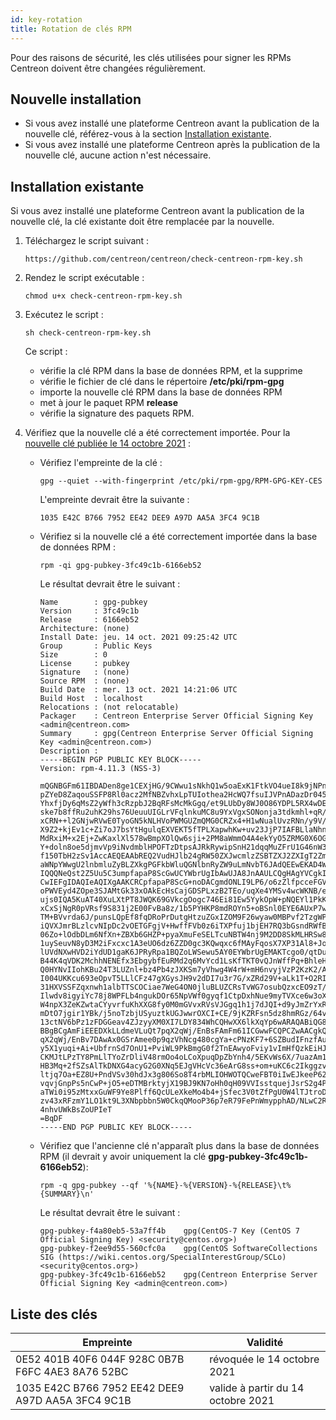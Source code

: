```yaml
---
id: key-rotation
title: Rotation de clés RPM
---
```


Pour des raisons de sécurité, les clés utilisées pour signer les RPMs Centreon doivent être changées régulièrement.

## Nouvelle installation

- Si vous avez installé une plateforme Centreon avant la publication de la nouvelle clé, référez-vous à la section 
[Installation existante](#installation-existante).
- Si vous avez installé une plateforme Centreon après la publication de la nouvelle clé, aucune action n'est nécessaire.

## Installation existante

Si vous avez installé une plateforme Centreon avant la publication de la nouvelle clé, la clé existante doit être remplacée par la nouvelle.

1. Téléchargez le script suivant :

    ```
    https://github.com/centreon/centreon/check-centreon-rpm-key.sh
    ```

2. Rendez le script exécutable :

    ```
    chmod u+x check-centreon-rpm-key.sh
    ```

3. Exécutez le script :

    ```
    sh check-centreon-rpm-key.sh
    ```

    Ce script :
    * vérifie la clé RPM dans la base de données RPM, et la supprime
    * vérifie le fichier de clé dans le répertoire **/etc/pki/rpm-gpg**
    * importe la nouvelle clé RPM dans la base de données RPM
    * met à jour le paquet RPM **release**
    * vérifie la signature des paquets RPM.

4. Vérifiez que la nouvelle clé a été correctement importée. Pour la [nouvelle clé publiée le 14 octobre 2021](#list-of-keys) :

    * Vérifiez l'empreinte de la clé :

        ```
        gpg --quiet --with-fingerprint /etc/pki/rpm-gpg/RPM-GPG-KEY-CES
        ```
        
        L'empreinte devrait être la suivante :

        ```
        1035 E42C B766 7952 EE42 DEE9 A97D AA5A 3FC4 9C1B
        ```

    * Vérifiez si la nouvelle clé a été correctement importée dans la base de données RPM :

        ```
        rpm -qi gpg-pubkey-3fc49c1b-6166eb52
        ```

        Le résultat devrait être le suivant :

        ```text
        Name        : gpg-pubkey
        Version     : 3fc49c1b
        Release     : 6166eb52
        Architecture: (none)
        Install Date: jeu. 14 oct. 2021 09:25:42 UTC
        Group       : Public Keys
        Size        : 0
        License     : pubkey
        Signature   : (none)
        Source RPM  : (none)
        Build Date  : mer. 13 oct. 2021 14:21:06 UTC
        Build Host  : localhost
        Relocations : (not relocatable)
        Packager    : Centreon Enterprise Server Official Signing Key <admin@centreon.com>
        Summary     : gpg(Centreon Enterprise Server Official Signing Key <admin@centreon.com>)
        Description :
        -----BEGIN PGP PUBLIC KEY BLOCK-----
        Version: rpm-4.11.3 (NSS-3)

        mQGNBGFm61IBDADen8ge1CEXjHG/9CWwu1sNkhQ1w5oaExK1FtkVO4ueI8k9jNPn
        pZYeD8ZaqouSSFP8Rl0acz2MfNBZvhxLpTUIothea2HcWQ7fsuIJVPnADazDr045
        YhxfjDy6qMsZ2yWfh3cRzpbJ2BqRFsMcMkGgq/et9LUbDy8WJ0O86YDPL5RX4wDE
        ske7b8ffRu2uhK29hs76UeuuUIGLrVFqlnkuMC8u9YxVgxSONonja3tdkmhl+qR/
        xCRN++l2GNjwRVwE0TyoGN5kNLHVoPWMGUZmQMG0CRZx4+H1wNualUvzRNn/y9V/
        X9Z2+kjEv1c+Zi7oJ7bsYtHgulqEXVEKT5fTPLXapwhKw+uv23JjP7IAFBLlaNhn
        MdRxiM+x2Ej+ZwKaxlXl578wBmpXOlQw6sji+2PM8aWmmO4A4ekYyO5ZRMG0X6OG
        Y+doln8oe5djmvVp9iNvdmblHPOFTzDtpsAJRkRywipSnH21dqqMuZFrU1G46nW3
        f150TbH2zSv1AccAEQEAAbREQ2VudHJlb24gRW50ZXJwcmlzZSBTZXJ2ZXIgT2Zm
        aWNpYWwgU2lnbmluZyBLZXkgPGFkbWluQGNlbnRyZW9uLmNvbT6JAdQEEwEKAD4W
        IQQQNeQst2Z5Uu5C3umpfapaP8ScGwUCYWbrUgIbAwUJA8JnAAULCQgHAgYVCgkI
        CwIEFgIDAQIeAQIXgAAKCRCpfapaP8ScG+noDACgmdONLI9LP6/o6zZlfpcceFGV
        oPWVEyd4ZOpe3SJAMtGk33xOAkEcHsCajGDSPLxzB2TEo/uqXe4YMSv4wcWKNB/e
        ujs0IQA5KuAT40XuLXtPT8JWQK69GVkcgOogc746Ei81Ew5YykOpW+pNQEYl1PkK
        xCxSjNgR0pVRsf9S831j2E00FvBa8z/1b5PYHKP8mdROYn5+oBSnl0EYE6AUxP7w
        TM+BVvrda6J/punsLQpEf8fqDRoPrDutgHtzuZGxIZOM9F26wyaw0MBPvf2TzgWP
        iQVXJmrBLzlcvNIpDc2vOETGFgjV+HwffFVb0z6iTXPfuj1bjEH7RQ3bGsndRWfB
        06Zo+lOdbDLm6NfXn+ZBXb6GHZP+pyaXmuFeSELTcuNBTW4nj9M2DD8SkMLHRSw8
        1uySeuvN8yD3M2iFxcxc1A3eUO6dz6ZZD0gc3KQwqxc6fMAyFqosX7XP31Al8+Jo
        lUVdNXwHVD2iYdUD1gaK6JPRyRpa1BQZoLWSewu5AY0EYWbrUgEMAKTcgo0/qtDu
        B44K4qVDK2MchhNENEfx3EbgybfEuRMd2q6MvYcd1LsKfTKT0vQJnWffPq+BhleH
        Q0HYNvIIohKBu24T3LUZnl+bz4Pb4zJXKSm7yVhwg4W4rW+mH6nvyjVzP2KzK2/A
        I004UKKcu693eOpvT5LLlCFz47gXGysJH9v2dDI7u3r7G/xZRd29V+aLk1T+O2RI
        31HXVSSFZqxnwh1albTTSCOCiae7WeG4ON0jluBLUZCRsTvWG7osubQzxcEO9zT/
        Ilwdv8igyiYc78j8WPFLb4ngukDOr65NpVWf0gyqf1CtpDxhNue9myTVXce6w3oX
        W4npX3ZeKZwtaCYyvrfuKhXXG8fy0M0mGVvxRVsVJGgq1h1j7dJQI+d9yJmZrYxR
        mDtO7jgir1YBk/j5noTzbjUSyuztkUGJwwrOXCI+CE/9jKZRFsn5dz8hmRGz/64v
        13ctNV6bPz1zFDGGeav4ZJzyyXM0XI7LDY834WhCQHwXX6lkXqYp6wARAQABiQG8
        BBgBCgAmFiEEEDXkLLdmeVLuQt7pqX2qWj/EnBsFAmFm61ICGwwFCQPCZwAACgkQ
        qX2qWj/EnBv7DAwAx0GSrAmee0p9qzVhNcg480cgYa+cPNzKF7+6SZBudIFnzfAu
        y5X1yuqi+Ai+UbfrnSd7OnU1+PviWL9PkBmgG0f2TnEAwyoFviy1vImHfQzkEiHJ
        CKMJtLPzTY8PmLlTYoZrDliV48rmOo4oLCoXpuqDpZbYnh4/5EKvWs6X/7uazAm1
        HB3Mq+2fSZsAlTkDNXG4acyG2G0XNq5EJgVHcVc36eArG8ss+om+uKC6c2Ikggzv
        ltjq7Oa+EZ8U+PndVSv30hdJx3g806So8T4rbMLIOHWOTQCweFBT0iIwEJkeeP62
        vqvjGnpPs5nCwP+jO5+eDTMBrktyjX19BJ9KN7oHh0qH09VVIsstquejJsrS2g4P
        aTWi0i95zMtxxGuWF9Ye8Plff6QcULeXkeMo4b4+jSfec3V0tZfPgU0W4lTJtroD
        zv43xRFzmY1LO1kt9L3XNbpbbn5W0CkqQMooP36p7eR79FePnWmypphAD/NLwC2R
        4nhvUWkBsZoUPIeT
        =BqDF
        -----END PGP PUBLIC KEY BLOCK-----
        ```

    * Vérifiez que l'ancienne clé n'apparaît plus dans la base de données RPM (il devrait y avoir uniquement la clé **gpg-pubkey-3fc49c1b-6166eb52**):

        ```
        rpm -q gpg-pubkey --qf '%{NAME}-%{VERSION}-%{RELEASE}\t%{SUMMARY}\n'
        ```

        Le résultat devrait être le suivant :

        ```
        gpg-pubkey-f4a80eb5-53a7ff4b	gpg(CentOS-7 Key (CentOS 7 Official Signing Key) <security@centos.org>)
        gpg-pubkey-f2ee9d55-560cfc0a	gpg(CentOS SoftwareCollections SIG (https://wiki.centos.org/SpecialInterestGroup/SCLo) <security@centos.org>)
        gpg-pubkey-3fc49c1b-6166eb52	gpg(Centreon Enterprise Server Official Signing Key <admin@centreon.com>)
        ```

## Liste des clés

| Empreinte                                         | Validité                            |
|---------------------------------------------------|-------------------------------------|
| 0E52 401B 40F6 044F 928C 0B7B F6FC 4AE3 8A76 52BC | révoquée le 14 octobre 2021         |
| 1035 E42C B766 7952 EE42 DEE9 A97D AA5A 3FC4 9C1B | valide à partir du 14 octobre 2021  |